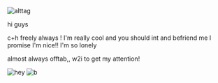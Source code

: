 ![alttag](https://i.postimg.cc/m27dPtGB/IMG-0573.gif) 

hi guys

c+h freely always ! I'm really cool and you should int and befriend me I promise I'm nice!! I'm so lonely

almost always offtab,, w2i to get my attention! 

![hey](https://watermelon.crd.co/assets/images/gallery21/982517e1.gif?v=bc28efca) ![b](https://camo.githubusercontent.com/1a80d0c11fdb68e9c1d5a09a3bc3107357218e09ac24275f8697a3e8b5362b55/68747470733a2f2f66696c65732e636174626f782e6d6f652f7034636236702e676966) 
